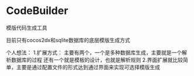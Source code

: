 CodeBuilder
===========

模版代码生成工具

目前只有cocos2dx和sqlite数据库的底层模版生成方式

个人想法：
1.扩展方式：
  主要有两个，一个是多种数据库生成，主要就是一个解析数据库的过程
  还有一个就是模板的设计，也就是解析规则
2.界面扩展就比较简单，主要是通过配置文件的形式达到通过界面来实现可选择模版生成
